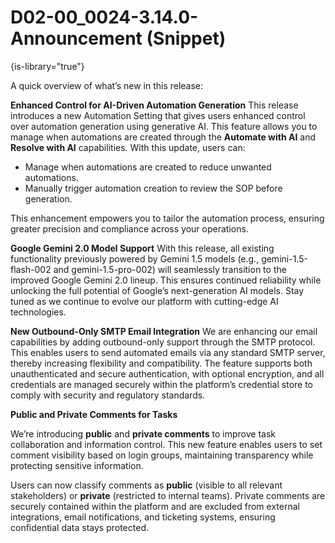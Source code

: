 # D02-00_0024-3.14.0-Announcement (Snippet)

{is-library="true"}

<snippet id="D02-00_0024-3.14.0-Announcement_snippet">

A quick overview of what’s new in this release:

**Enhanced Control for AI-Driven Automation Generation**
This release introduces a new Automation Setting that gives users enhanced control over automation generation using generative AI. This feature allows you to manage when automations are created through the **Automate with AI** and **Resolve with AI** capabilities. With this update, users can:

* Manage when automations are created to reduce unwanted automations.
* Manually trigger automation creation to review the SOP before generation.

This enhancement empowers you to tailor the automation process, ensuring greater precision and compliance across your operations.

**Google Gemini 2.0 Model Support**
With this release, all existing functionality previously powered by Gemini 1.5 models (e.g., gemini-1.5-flash-002 and gemini-1.5-pro-002) will seamlessly transition to the improved Google Gemini 2.0 lineup. This ensures continued reliability while unlocking the full potential of Google’s next-generation AI models. Stay tuned as we continue to evolve our platform with cutting-edge AI technologies.

**New Outbound-Only SMTP Email Integration**
We are enhancing our email capabilities by adding outbound-only support through the SMTP protocol. This enables users to send automated emails via any standard SMTP server, thereby increasing flexibility and compatibility. The feature supports both unauthenticated and secure authentication, with optional encryption, and all credentials are managed securely within the platform’s credential store to comply with security and regulatory standards.

**Public and Private Comments for Tasks**

We’re introducing **public** and **private comments** to improve task collaboration and information control. This new feature enables users to set comment visibility based on login groups, maintaining transparency while protecting sensitive information.

Users can now classify comments as **public** (visible to all relevant stakeholders) or **private** (restricted to internal teams). Private comments are securely contained within the platform and are excluded from external integrations, email notifications, and ticketing systems, ensuring confidential data stays protected.

</snippet>